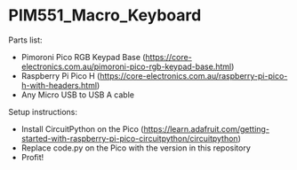 # PIM551_Macro_Keyboard
Parts list:
- Pimoroni Pico RGB Keypad Base (https://core-electronics.com.au/pimoroni-pico-rgb-keypad-base.html)
- Raspberry Pi Pico H (https://core-electronics.com.au/raspberry-pi-pico-h-with-headers.html)
- Any Micro USB to USB A cable

Setup instructions:
- Install CircuitPython on the Pico (https://learn.adafruit.com/getting-started-with-raspberry-pi-pico-circuitpython/circuitpython)
- Replace code.py on the Pico with the version in this repository
- Profit!

